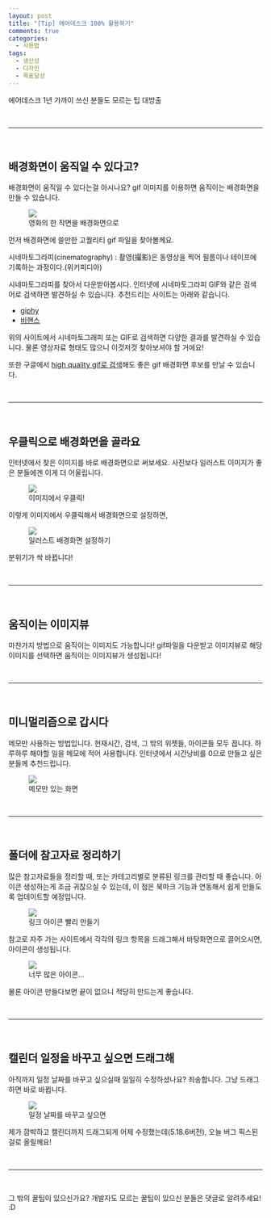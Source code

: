 ```yaml
---
layout: post
title: "[Tip] 에어데스크 100% 활용하기"
comments: true
categories:
  - 사용법
tags:
  - 생산성
  - 디자인
  - 목표달성
---
```


에어데스크 1년 가까이 쓰신 분들도 모르는 팁 대방출

<br>
<hr>
<br>

## 배경화면이 움직일 수 있다고?

배경화면이 움직일 수 있다는걸 아시나요? gif 이미지를 이용하면 움직이는 배경화면을 만들 수 있습니다.

<figure>
  <img src="/images/post/gif-sample.gif">
  <figcaption>영화의 한 작면을 배경화면으로</figcaption>
</figure>

먼저 배경화면에 쓸만한 고퀄리티 gif 파일을 찾아볼께요.

시네마토그라피(cinematography)
:    촬영(撮影)은 동영상을 찍어 필름이나 테이프에 기록하는 과정이다.(위키피디아)

시네마토그라피를 찾아서 다운받아봅시다. 인터넷에 시네마토그라피 GIF와 같은 검색어로 검색하면 발견하실 수 있습니다. 추천드리는 사이트는 아래와 같습니다.

* [giphy](https://giphy.com/)
* [비핸스](https://www.behance.net/)

위의 사이트에서 시네마토그래피 또는 GIF로 검색하면 다양한 결과를 발견하실 수 있습니다. 물론 영상자료 형태도 많으니 이것저것 찾아보셔야 할 거에요!

또한 구글에서 [high quality gif로 검색](https://www.google.co.kr/search?q=high+quality+gif&source=lnms&tbm=isch&sa=X&ved=0ahUKEwjA9ZeKjdjcAhUEU7wKHfTLBmoQ_AUICigB&biw=1536&bih=759#imgrc=_)해도 좋은 gif 배경화면 후보를 만날 수 있습니다.

<br>
<hr>
<br>

## 우클릭으로 배경화면을 골라요

인터넷에서 찾은 이미지를 바로 배경화면으로 써보세요. 사진보다 일러스트 이미지가 좋은 분들에겐 이게 더 어울립니다.

<figure>
  <img src="/images/post/right-click.jpg">
  <figcaption>이미지에서 우클릭!</figcaption>
</figure>

이렇게 이미지에서 우클릭해서 배경화면으로 설정하면,

<figure>
  <img src="/images/post/right-background.jpg">
  <figcaption>일러스트 배경화면 설정하기</figcaption>
</figure>

분위기가 싹 바뀝니다!

<br>
<hr>
<br>

## 움직이는 이미지뷰

마찬가지 방법으로 움직이는 이미지도 가능합니다! gif파일을 다운받고 이미지뷰로 해당 이미지를 선택하면 움직이는 이미지뷰가 생성됩니다!

<br>
<hr>
<br>

## 미니멀리즘으로 갑시다

메모만 사용하는 방법입니다. 현재시간, 검색, 그 밖의 위젯들, 아이콘들 모두 끕니다. 하루하루 해야할 일을 메모에 적어 사용합니다. 인터넷에서 시간낭비를 0으로 만들고 싶은 분들께 추천드립니다.

<figure>
  <img src="/images/post/minimal.jpg">
  <figcaption>메모만 있는 화면</figcaption>
</figure>

<br>
<hr>
<br>

## 폴더에 참고자료 정리하기

많은 참고자료들을 정리할 때, 또는 카테고리별로 분류된 링크를 관리할 때 좋습니다. 아이콘 생성하는게 조금 귀찮으실 수 있는데, 이 점은 북마크 기능과 연동해서 쉽게 만들도록 업데이트할 예정입니다.

<figure>
  <img src="/images/post/makeicon.jpg">
  <figcaption>링크 아이콘 빨리 만들기</figcaption>
</figure>

참고로 자주 가는 사이트에서 각각의 링크 항목을 드래그해서 바탕화면으로 끌어오시면, 아이콘이 생성됩니다. 

<figure>
  <img src="/images/post/dirty-background.jpg">
  <figcaption>너무 많은 아이콘...</figcaption>
</figure>

물론 아이콘 만들다보면 끝이 없으니 적당히 만드는게 좋습니다.

<br>
<hr>
<br>

## 캘린더 일정을 바꾸고 싶으면 드래그해

아직까지 일정 날짜를 바꾸고 싶으실때 일일히 수정하셨나요? 죄송합니다. 그냥 드래그하면 바로 바뀝니다.

<figure>
  <img src="/images/post/cal-drag.jpg">
  <figcaption>일정 날짜를 바꾸고 싶으면</figcaption>
</figure>

제가 깜박하고 캘린더까지 드래그되게 어제 수정했는데(5.18.6버전), 오늘 버그 픽스된걸로 올릴께요!

<br>
<hr>
<br>

그 밖의 꿀팁이 있으신가요? 개발자도 모르는 꿀팁이 있으신 분들은 댓글로 알려주세요! :D



